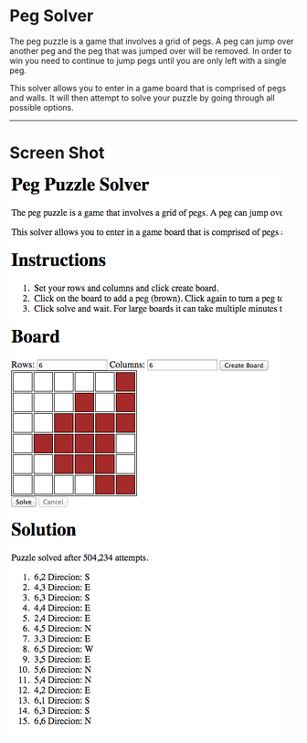 # Peg Solver
The peg puzzle is a game that involves a grid of pegs.  A peg can jump over another peg and the peg that was jumped over will be removed.  In order to win you need to continue to jump pegs until you are only left with a single peg.
		
This solver allows you to enter in a game board that is comprised of pegs and walls.  It will then attempt to solve your puzzle by going through all possible options.

---
# Screen Shot

![Screenshot](https://github.com/sgoertzen/pegsolver/blob/master/ScreenShot.png)
